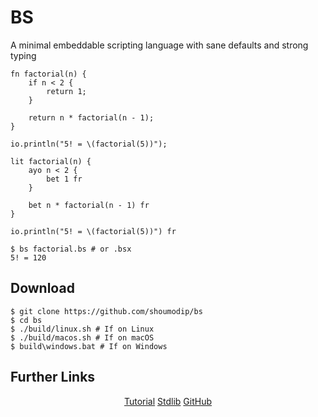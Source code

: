 # BS

A minimal embeddable scripting language with sane defaults and strong typing

```bs
fn factorial(n) {
    if n < 2 {
        return 1;
    }

    return n * factorial(n - 1);
}

io.println("5! = \(factorial(5))");
```
```bsx
lit factorial(n) {
    ayo n < 2 {
        bet 1 fr
    }

    bet n * factorial(n - 1) fr
}

io.println("5! = \(factorial(5))") fr
```

```console
$ bs factorial.bs # or .bsx
5! = 120
```

## Download

```console
$ git clone https://github.com/shoumodip/bs
$ cd bs
$ ./build/linux.sh # If on Linux
$ ./build/macos.sh # If on macOS
$ build\windows.bat # If on Windows
```

## Further Links

<center>

[Tutorial](tutorial.html)
[Stdlib](stdlib.html)
[GitHub](https://github.com/shoumodip/bs)

</center>

<!-- no-navigation -->
